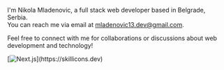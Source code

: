 I'm Nikola Mladenovic, a full stack web developer based in Belgrade, Serbia. </br>
You can reach me via email at mladenovic13.dev@gmail.com.</br>
  
Feel free to connect with me for collaborations or discussions about web development and technology!

[![Next.js](https://skillicons.dev/icons?i=ts,js,html,css,actix,aws,docker,electron,express,figma,git,go,graphql,kubernetes,materialui,mongodb,mysql,nextjs,nodejs,postgres,prisma,planetscale,react,redis,redux,rust,supabase,tailwind,vite,vitest,)](https://skillicons.dev)
